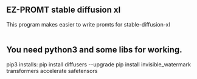 <h2>EZ-PROMT stable diffusion xl</h2>
This program makes easier to write promts for stable-diffusion-xl<br><br>

You need python3 and some libs for working.<br>
---
pip3 installs:
pip install diffusers --upgrade
pip install invisible_watermark transformers accelerate safetensors 
